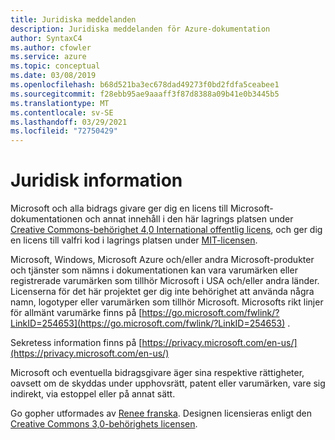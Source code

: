 ```yaml
---
title: Juridiska meddelanden
description: Juridiska meddelanden för Azure-dokumentation
author: SyntaxC4
ms.author: cfowler
ms.service: azure
ms.topic: conceptual
ms.date: 03/08/2019
ms.openlocfilehash: b68d521ba3ec678dad49273f0bd2fdfa5ceabee1
ms.sourcegitcommit: f28ebb95ae9aaaff3f87d8388a09b41e0b3445b5
ms.translationtype: MT
ms.contentlocale: sv-SE
ms.lasthandoff: 03/29/2021
ms.locfileid: "72750429"
---
```

# <a name="legal-notices"></a>Juridisk information

Microsoft och alla bidrags givare ger dig en licens till Microsoft-dokumentationen och annat innehåll i den här lagrings platsen under [Creative Commons-behörighet 4,0 International offentlig licens](https://creativecommons.org/licenses/by/4.0/legalcode), och ger dig en licens till valfri kod i lagrings platsen under [MIT-licensen](https://opensource.org/licenses/MIT).

Microsoft, Windows, Microsoft Azure och/eller andra Microsoft-produkter och tjänster som nämns i dokumentationen kan vara varumärken eller registrerade varumärken som tillhör Microsoft i USA och/eller andra länder.
Licenserna för det här projektet ger dig inte behörighet att använda några namn, logotyper eller varumärken som tillhör Microsoft.
Microsofts rikt linjer för allmänt varumärke finns på [https://go.microsoft.com/fwlink/?LinkID=254653](https://go.microsoft.com/fwlink/?LinkID=254653) .

Sekretess information finns på [https://privacy.microsoft.com/en-us/](https://privacy.microsoft.com/en-us/)

Microsoft och eventuella bidragsgivare äger sina respektive rättigheter, oavsett om de skyddas under upphovsrätt, patent eller varumärken, vare sig indirekt, via estoppel eller på annat sätt.

Go gopher utformades av [Renee franska](https://reneefrench.blogspot.com/).
Designen licensieras enligt den [Creative Commons 3,0-behörighets licensen](https://creativecommons.org/licenses/by/3.0/us/).
